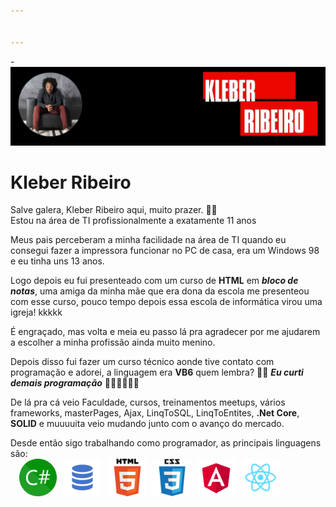 ```yaml
---


---
```


<p>-<img src="https://github.com/KleberRibeiro89/kleberribeiro89/blob/main/Kleber.jpg?raw=true"></p>
<h1>Kleber Ribeiro</h1>
<p>Salve galera, Kleber Ribeiro aqui, muito prazer.  👊🏿<br>
Estou na área de TI profissionalmente a exatamente 11 anos</p>
<p>Meus pais perceberam a minha facilidade na área de TI quando eu consegui fazer a impressora funcionar no PC de casa, era um Windows 98 e eu tinha uns 13 anos.</p>
<p>Logo depois eu fui presenteado com um curso de <strong>HTML</strong> em <em><strong>bloco de notas</strong></em>, uma amiga da minha mãe que era dona da escola me presenteou com esse curso, pouco tempo depois essa escola de informática virou uma igreja! kkkkk</p>
<p>É engraçado, mas volta e meia eu passo lá pra agradecer por me ajudarem a escolher a minha profissão ainda muito menino.</p>
<p>Depois disso fui fazer um curso técnico aonde tive contato com programação e adorei, a linguagem era <strong>VB6</strong> quem lembra? 👴🏿 <em><strong>Eu curti demais programação</strong></em> 👍🏿👍🏿👍🏿</p>
<p>De lá pra cá veio Faculdade, cursos, treinamentos meetups, vários frameworks, masterPages, Ajax,  LinqToSQL, LinqToEntites, <strong>.Net Core</strong>, <strong>SOLID</strong>  e muuuuita veio mudando junto com o avanço do mercado.</p>
<p>Desde então sigo trabalhando como programador, as principais linguagens são:<br>
<code>	<img height="60px" src="https://raw.githubusercontent.com/github/explore/80688e429a7d4ef2fca1e82350fe8e3517d3494d/topics/csharp/csharp.png"></code>  <code>	<img height="60px" src="https://raw.githubusercontent.com/github/explore/80688e429a7d4ef2fca1e82350fe8e3517d3494d/topics/sql/sql.png"></code>	 <code>	<img height="60px" src="https://raw.githubusercontent.com/github/explore/80688e429a7d4ef2fca1e82350fe8e3517d3494d/topics/html/html.png"></code>  <code>	<img height="60px" src="https://raw.githubusercontent.com/github/explore/80688e429a7d4ef2fca1e82350fe8e3517d3494d/topics/css/css.png"></code>	 <code>	<img height="60px" src="https://raw.githubusercontent.com/github/explore/80688e429a7d4ef2fca1e82350fe8e3517d3494d/topics/angular/angular.png"></code>	 <code>	<img height="60px" src="https://raw.githubusercontent.com/github/explore/80688e429a7d4ef2fca1e82350fe8e3517d3494d/topics/react/react.png"></code></p>

